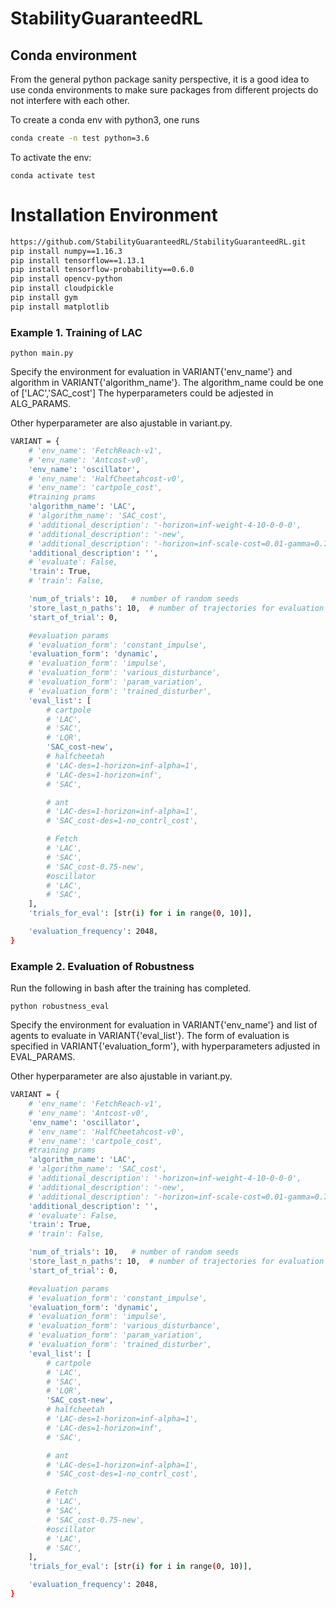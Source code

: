 # StabilityGuaranteedRL
## Conda environment
From the general python package sanity perspective, it is a good idea to use conda environments to make sure packages from different projects do not interfere with each other.


To create a conda env with python3, one runs 
```bash
conda create -n test python=3.6
```
To activate the env: 
```
conda activate test
```

# Installation Environment

```bash
https://github.com/StabilityGuaranteedRL/StabilityGuaranteedRL.git
pip install numpy==1.16.3
pip install tensorflow==1.13.1
pip install tensorflow-probability==0.6.0
pip install opencv-python
pip install cloudpickle
pip install gym
pip install matplotlib

```


### Example 1. Training of LAC
```
python main.py
```
Specify the environment for evaluation in VARIANT{'env_name'} and algorithm in VARIANT{'algorithm_name'}.
The algorithm_name could be one of ['LAC','SAC_cost']
The hyperparameters could be adjested in ALG_PARAMS.

Other hyperparameter are also ajustable in variant.py.
```bash
VARIANT = {
    # 'env_name': 'FetchReach-v1',
    # 'env_name': 'Antcost-v0',
    'env_name': 'oscillator',
    # 'env_name': 'HalfCheetahcost-v0',
    # 'env_name': 'cartpole_cost',
    #training prams
    'algorithm_name': 'LAC',
    # 'algorithm_name': 'SAC_cost',
    # 'additional_description': '-horizon=inf-weight-4-10-0-0-0',
    # 'additional_description': '-new',
    # 'additional_description': '-horizon=inf-scale-cost=0.01-gamma=0.75-maxa=1.-1e6',
    'additional_description': '',
    # 'evaluate': False,
    'train': True,
    # 'train': False,

    'num_of_trials': 10,   # number of random seeds
    'store_last_n_paths': 10,  # number of trajectories for evaluation during training
    'start_of_trial': 0,

    #evaluation params
    # 'evaluation_form': 'constant_impulse',
    'evaluation_form': 'dynamic',
    # 'evaluation_form': 'impulse',
    # 'evaluation_form': 'various_disturbance',
    # 'evaluation_form': 'param_variation',
    # 'evaluation_form': 'trained_disturber',
    'eval_list': [
        # cartpole
        # 'LAC',
        # 'SAC',
        # 'LQR',
        'SAC_cost-new',
        # halfcheetah
        # 'LAC-des=1-horizon=inf-alpha=1',
        # 'LAC-des=1-horizon=inf',
        # 'SAC',

        # ant
        # 'LAC-des=1-horizon=inf-alpha=1',
        # 'SAC_cost-des=1-no_contrl_cost',

        # Fetch
        # 'LAC',
        # 'SAC',
        # 'SAC_cost-0.75-new',
        #oscillator
        # 'LAC',
        # 'SAC',
    ],
    'trials_for_eval': [str(i) for i in range(0, 10)],

    'evaluation_frequency': 2048,
}
```

### Example 2. Evaluation of Robustness
Run the following in bash after the training has completed.
```
python robustness_eval
```

Specify the environment for evaluation in VARIANT{'env_name'} and list of agents to evaluate in VARIANT{'eval_list'}.
The form of evaluation is specified in VARIANT{'evaluation_form'}, with hyperparameters adjusted in EVAL_PARAMS.



Other hyperparameter are also ajustable in variant.py.
```bash
VARIANT = {
    # 'env_name': 'FetchReach-v1',
    # 'env_name': 'Antcost-v0',
    'env_name': 'oscillator',
    # 'env_name': 'HalfCheetahcost-v0',
    # 'env_name': 'cartpole_cost',
    #training prams
    'algorithm_name': 'LAC',
    # 'algorithm_name': 'SAC_cost',
    # 'additional_description': '-horizon=inf-weight-4-10-0-0-0',
    # 'additional_description': '-new',
    # 'additional_description': '-horizon=inf-scale-cost=0.01-gamma=0.75-maxa=1.-1e6',
    'additional_description': '',
    # 'evaluate': False,
    'train': True,
    # 'train': False,

    'num_of_trials': 10,   # number of random seeds
    'store_last_n_paths': 10,  # number of trajectories for evaluation during training
    'start_of_trial': 0,

    #evaluation params
    # 'evaluation_form': 'constant_impulse',
    'evaluation_form': 'dynamic',
    # 'evaluation_form': 'impulse',
    # 'evaluation_form': 'various_disturbance',
    # 'evaluation_form': 'param_variation',
    # 'evaluation_form': 'trained_disturber',
    'eval_list': [
        # cartpole
        # 'LAC',
        # 'SAC',
        # 'LQR',
        'SAC_cost-new',
        # halfcheetah
        # 'LAC-des=1-horizon=inf-alpha=1',
        # 'LAC-des=1-horizon=inf',
        # 'SAC',

        # ant
        # 'LAC-des=1-horizon=inf-alpha=1',
        # 'SAC_cost-des=1-no_contrl_cost',

        # Fetch
        # 'LAC',
        # 'SAC',
        # 'SAC_cost-0.75-new',
        #oscillator
        # 'LAC',
        # 'SAC',
    ],
    'trials_for_eval': [str(i) for i in range(0, 10)],

    'evaluation_frequency': 2048,
}

